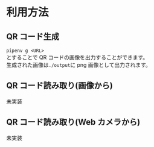 # 利用方法

## QR コード生成

`pipenv g <URL>`
<br>とすることで QR コードの画像を出力することができます。
<br>生成された画像は`./output`に png 画像として出力されます。

## QR コード読み取り(画像から)

未実装

## QR コード読み取り(Web カメラから)

未実装
